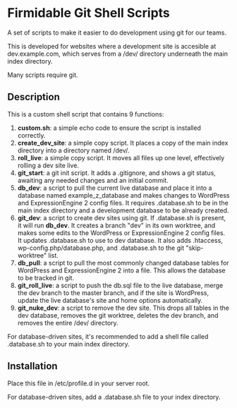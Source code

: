# Firmidable Git Shell Scripts
A set of scripts to make it easier to do development using git for our teams.

This is developed for websites where a development site is accesible at dev.example.com, which serves from a /dev/ directory underneath the main index directory.

Many scripts require git.

## Description
This is a custom shell script that contains 9 functions:


1. **custom.sh**: a simple echo code to ensure the script is installed correctly.
1. **create_dev_site**: a simple copy script. It places a copy of the main index directory into a directory named /dev/.
1. **roll_live**: a simple copy script. It moves all files up one level, effectively rolling a dev site live.
1. **git_start**: a git init script. It adds a .gitignore, and shows a git status, awaiting any needed changes and an initial commit.
1. **db_dev**: a script to pull the current live database and place it into a database named example_z_database and makes changes to WordPress and ExpressionEngine 2 config files. It requires .database.sh to be in the main index directory and a development database to be already created.
1. **git_dev**: a script to create dev sites using git. If .database.sh is present, it will run **db_dev**. It creates a branch "dev" in its own worktree, and makes some edits to the WordPress or ExpressionEngine 2 config files. It updates .database.sh to use to dev database. It also adds .htaccess, wp-config.php/database.php, and .database.sh to the git "skip-worktree" list.
1. **db_pull**: a script to pull the most commonly changed database tables for WordPress and ExpressionEngine 2 into a file. This allows the database to be tracked in git.
1. **git_roll_live**: a script to push the db.sql file to the live database, merge the dev branch to the master branch, and if the site is WordPress, update the live database's site and home options automatically.
1. **git_nuke_dev**: a script to remove the dev site. This drops all tables in the dev database, removes the git worktree, deletes the dev branch, and removes the entire /dev/ directory.

For database-driven sites, it's recommended to add a shell file called .database.sh to your main index directory.

## Installation
Place this file in /etc/profile.d in your server root.

For database-driven sites, add a .database.sh file to your index directory.
